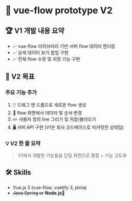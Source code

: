 # 🌊 vue-flow prototype V2

## 🏆 V1 개발 내용 요약

- ✅ vue-flow 라이브러리 기반 서버 flow 데이터 렌더링
- ✅ 상세 데이터 보기 팝업 구현
- ✅ 전체 flow 수정 및 저장 기능 구현

## 🚀 V2 목표

### 주요 기능 추가
1. 🖱️ 드래그 앤 드롭으로 새로운 flow 생성
2. 🔄 flow 화면에서 데이터 및 순서 변경
3. ✏️ 사용자 정의 line 그리기 및 저장/불러오기
4. 🖥️ 서버 API 구현 (V1은 회사 코드베이스로 미커밋한 상태임)

### 💡 V2 한 줄 요약
> V1에서 개발한 기능들을 단일 화면으로 통합 + 기능 고도화

## 🛠️ Skills

- Vue.js 3 (vue-flow, vuetify 3, pinia)
- ~~Java Spring or~~ <strong>Node.js🙌</strong>

